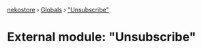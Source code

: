 [nekostore](../README.md) › [Globals](../globals.md) › ["Unsubscribe"](_unsubscribe_.md)

# External module: "Unsubscribe"


